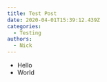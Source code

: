 ```yaml
---
title: Test Post
date: 2020-04-01T15:39:12.439Z
categories:
  - Testing
authors:
  - Nick
---
```

* Hello
* World